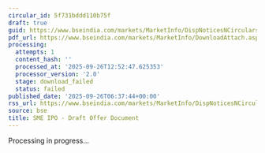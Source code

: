```yaml
---
circular_id: 5f731bddd110b75f
draft: true
guid: https://www.bseindia.com/markets/MarketInfo/DispNoticesNCirculars.aspx?Noticeid={B372D8E3-AE98-4BED-9E04-F55D3B73B52A}&noticeno=20250926-2&dt=09/26/2025&icount=2&totcount=50&flag=0
pdf_url: https://www.bseindia.com/markets/MarketInfo/DownloadAttach.aspx?id=20250926-2&attachedId=
processing:
  attempts: 1
  content_hash: ''
  processed_at: '2025-09-26T12:52:47.625353'
  processor_version: '2.0'
  stage: download_failed
  status: failed
published_date: '2025-09-26T06:37:44+00:00'
rss_url: https://www.bseindia.com/markets/MarketInfo/DispNoticesNCirculars.aspx?Noticeid={B372D8E3-AE98-4BED-9E04-F55D3B73B52A}&noticeno=20250926-2&dt=09/26/2025&icount=2&totcount=50&flag=0
source: bse
title: SME IPO - Draft Offer Document
---
```


Processing in progress...